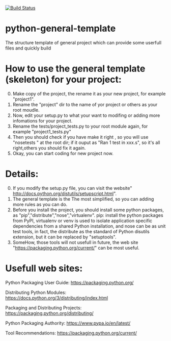 [![Build Status](https://travis-ci.org/haomiao/python-general-template.svg?branch=master)](https://travis-ci.org/haomiao/python-general-template)
# python-general-template
The structure template of general project which can provide some userfull files and quickly build

How to use the general template (skeleton) for your project:
============

0. Make copy of the project, the rename it as your new project, for example "project1".
1. Rename the "project" dir to the name of yor project or others as your root moudle.
2. Now, edit your setup.py to what your want to modifing or adding more infomations for your project.
3. Rename the tests/project_tests.py to your root module again, for example "project1_tests.py"
4. Then you should check if you have make it right , so you will use "nosetests " at the root dir;
   if it ouput as "Ran 1 test in xxx.s", so it's all right,others you should fix it again.
5. Okay, you can start coding for new project now.

Details:
============

0. If you modify the setup.py file, you can visit the website" http://docs.python.org/distutils/setupscript.html".
1. The general template is the The most simplified, so you can adding more rules as you can do.
2. Before you install the project, you should install some python packages, as "pip","distribute","nose","virtualenv". pip: install the python packages from PyPI, virtualenv or venv is used to isolate application specific dependencies from a shared Python installation, and nose can be as unit test tools, in fact, the distribute as the standard of Python disutils extension, but it can be replaced by "setuptools".
3. SomeHow, those tools will not usefull in future, the web site "https://packaging.python.org/current/" can be most useful.

Usefull web sites:
==============

Python Packaging User Guide: https://packaging.python.org/ 

Distributing Python Modules: https://docs.python.org/3/distributing/index.html

Packaging and Distributing Projects: https://packaging.python.org/distributing/

Python Packaging Authority: https://www.pypa.io/en/latest/

Tool Recommendations: https://packaging.python.org/current/

